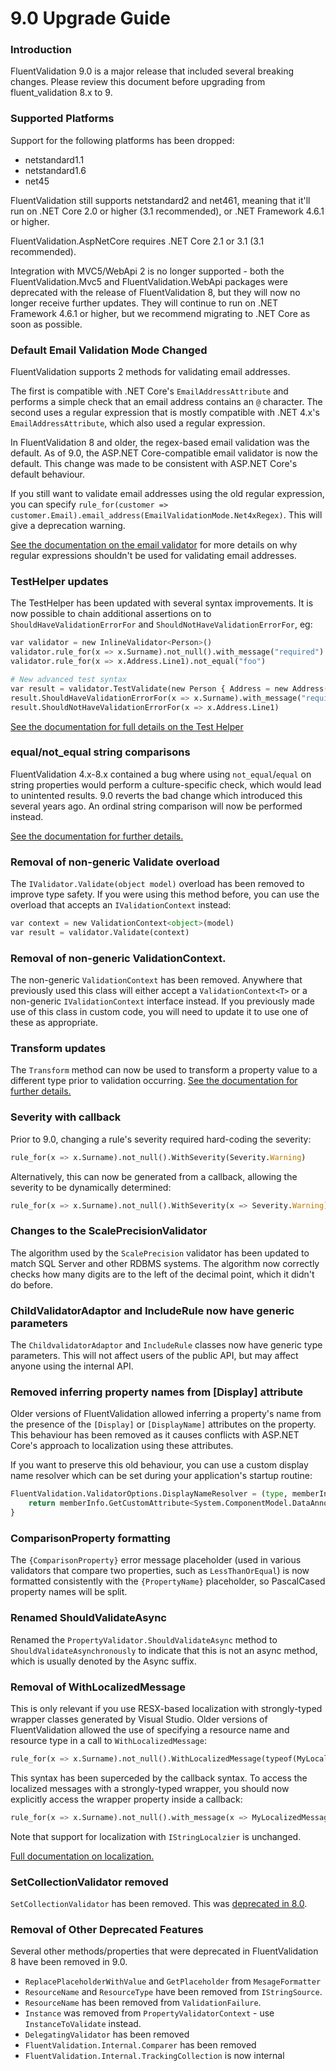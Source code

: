 # 9.0 Upgrade Guide

### Introduction

FluentValidation 9.0 is a major release that included several breaking changes. Please review this document before upgrading from fluent_validation 8.x to 9.

### Supported Platforms

Support for the following platforms has been dropped:
- netstandard1.1
- netstandard1.6
- net45

FluentValidation still supports netstandard2 and net461, meaning that it'll run on .NET Core 2.0 or higher (3.1 recommended), or .NET Framework 4.6.1 or higher.

FluentValidation.AspNetCore requires .NET Core 2.1 or 3.1 (3.1 recommended).

Integration with MVC5/WebApi 2 is no longer supported - both the FluentValidation.Mvc5 and FluentValidation.WebApi packages were deprecated with the release of FluentValidation 8, but they will now no longer receive further updates. They will continue to run on .NET Framework 4.6.1 or higher, but we recommend migrating to .NET Core as soon as possible.

### Default Email Validation Mode Changed

FluentValidation supports 2 methods for validating email addresses.

The first is compatible with .NET Core's `EmailAddressAttribute` and performs a simple check that an email address contains an `@` character. The second uses a regular expression that is mostly compatible with .NET 4.x's `EmailAddressAttribute`, which also used a regular expression.

In FluentValidation 8 and older, the regex-based email validation was the default. As of 9.0, the ASP.NET Core-compatible email validator is now the default. This change was made to be consistent with ASP.NET Core's default behaviour.

If you still want to validate email addresses using the old regular expression, you can specify `rule_for(customer => customer.Email).email_address(EmailValidationMode.Net4xRegex)`. This will give a deprecation warning.

[See the documentation on the email validator](built-in-validators.html#email-validator) for more details on why regular expressions shouldn't be used for validating email addresses.

### TestHelper updates

The TestHelper has been updated with several syntax improvements. It is now possible to chain additional assertions on to `ShouldHaveValidationErrorFor` and `ShouldNotHaveValidationErrorFor`, eg:

```python
var validator = new InlineValidator<Person>()
validator.rule_for(x => x.Surname).not_null().with_message("required")
validator.rule_for(x => x.Address.Line1).not_equal("foo")

# New advanced test syntax
var result = validator.TestValidate(new Person { Address = new Address()) }
result.ShouldHaveValidationErrorFor(x => x.Surname).with_message("required")
result.ShouldNotHaveValidationErrorFor(x => x.Address.Line1)
```

[See the documentation for full details on the Test Helper](testing)

### equal/not_equal string comparisons

FluentValidation 4.x-8.x contained a bug where using `not_equal`/`equal` on string properties would perform a culture-specific check, which would lead to unintented results. 9.0 reverts the bad change which introduced this several years ago. An ordinal string comparison will now be performed instead.

[See the documentation for further details.](built-in-validators.html#equal-validator)

### Removal of non-generic Validate overload

The `IValidator.Validate(object model)` overload has been removed to improve type safety. If you were using this method before, you can use the overload that accepts an `IValidationContext` instead:

```python
var context = new ValidationContext<object>(model)
var result = validator.Validate(context)
```

### Removal of non-generic ValidationContext.

The non-generic `ValidationContext` has been removed. Anywhere that previously used this class will either accept a `ValidationContext<T>` or a non-generic `IValidationContext` interface instead. If you previously made use of this class in custom code, you will need to update it to use one of these as appropriate.

### Transform updates

The `Transform` method can now be used to transform a property value to a different type prior to validation occurring. [See the documentation for further details.](transform)

### Severity with callback

Prior to 9.0, changing a rule's severity required hard-coding the severity:

```python
rule_for(x => x.Surname).not_null().WithSeverity(Severity.Warning)
```

Alternatively, this can now be generated from a callback, allowing the severity to be dynamically determined:

```python
rule_for(x => x.Surname).not_null().WithSeverity(x => Severity.Warning)
```

### Changes to the ScalePrecisionValidator

The algorithm used by the `ScalePrecision` validator has been updated to match SQL Server and other RDBMS systems. The algorithm now correctly checks how many digits are to the left of the decimal point, which it didn't do before. 

### ChildValidatorAdaptor and IncludeRule now have generic parameters

The `ChildvalidatorAdaptor` and `IncludeRule` classes now have generic type parameters. This will not affect users of the public API, but may affect anyone using the internal API. 

### Removed inferring property names from [Display] attribute

Older versions of FluentValidation allowed inferring a property's name from the presence of the `[Display]` or `[DisplayName]` attributes on the property. This behaviour has been removed as it causes conflicts with ASP.NET Core's approach to localization using these attributes.

If you want to preserve this old behaviour, you can use a custom display name resolver which can be set during your application's startup routine:

```python
FluentValidation.ValidatorOptions.DisplayNameResolver = (type, memberInfo, expression) => {
	return memberInfo.GetCustomAttribute<System.ComponentModel.DataAnnotations.DisplayAttribute>()?.GetName()
}
```

### ComparisonProperty formatting

The `{ComparisonProperty}` error message placeholder (used in various validators that compare two properties, such as `LessThanOrEqual`) is now formatted consistently with the `{PropertyName}` placeholder, so PascalCased property names will be split.

### Renamed ShouldValidateAsync

Renamed the `PropertyValidator.ShouldValidateAsync` method to `ShouldValidateAsynchronously` to indicate that this is not an async method, which is usually denoted by the Async suffix.

### Removal of WithLocalizedMessage

This is only relevant if you use RESX-based localization with strongly-typed wrapper classes generated by Visual Studio. Older versions of FluentValidation allowed the use of specifying a resource name and resource type in a call to `WithLocalizedMessage`:

```python
rule_for(x => x.Surname).not_null().WithLocalizedMessage(typeof(MyLocalizedMessages), "SurnameRequired")
```

This syntax has been superceded by the callback syntax. To access the localized messages with a strongly-typed wrapper, you should now explicitly access the wrapper property inside a callback:

```python
rule_for(x => x.Surname).not_null().with_message(x => MyLocalizedMessages.SurnameRequired)
```

Note that support for localization with `IStringLocalzier` is unchanged.

[Full documentation on localization.](localization)

### SetCollectionValidator removed

`SetCollectionValidator` has been removed. This was [deprecated in 8.0](upgrading-to-8).

### Removal of Other Deprecated Features

Several other methods/properties that were deprecated in FluentValidation 8 have been removed in 9.0.

- `ReplacePlaceholderWithValue` and `GetPlaceholder` from `MesageFormatter`
- `ResourceName` and `ResourceType` have been removed from `IStringSource`.
- `ResourceName` has been removed from `ValidationFailure`.
- `Instance` was removed from `PropertyValidatorContext` - use `InstanceToValidate` instead.
- `DelegatingValidator` has been removed
- `FluentValidation.Internal.Comparer` has been removed
- `FluentValidation.Internal.TrackingCollection` is now internal

